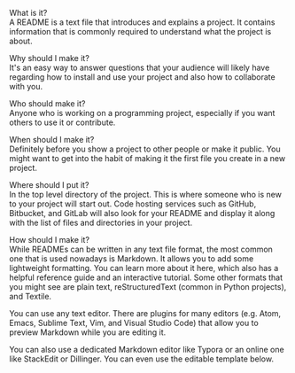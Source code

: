     
What is it?                     
A README is a text file that introduces and explains a project. It contains information that is commonly required to understand what the project is about.
                       
Why should I make it?        
It's an easy way to answer questions that your audience will likely have regarding how to install and use your project and also how to collaborate with you.
                         
Who should make it?                   
Anyone who is working on a programming project, especially if you want others to use it or contribute.
                   
When should I make it?                    
Definitely before you show a project to other people or make it public. You might want to get into the habit of making it the first file you create in a new project.
            
Where should I put it?     
In the top level directory of the project. This is where someone who is new to your project will start out. Code hosting services such as GitHub, Bitbucket, and GitLab will also look for your README and display it along with the list of files and directories in your project.
    
How should I make it?      
While READMEs can be written in any text file format, the most common one that is used nowadays is Markdown. It allows you to add some lightweight formatting. You can learn more about it here, which also has a helpful reference guide and an interactive tutorial. Some other formats that you might see are plain text, reStructuredText (common in Python projects), and Textile.  
   
You can use any text editor. There are plugins for many editors (e.g. Atom, Emacs, Sublime Text, Vim, and Visual Studio Code) that allow you to preview Markdown while you are editing it. 
     
You can also use a dedicated Markdown editor like Typora or an online one like StackEdit or Dillinger. You can even use the editable template below.
 
  
    
